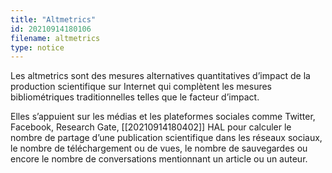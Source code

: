 ```yaml
---
title: "Altmetrics"
id: 20210914180106
filename: altmetrics
type: notice
---
```


Les altmetrics sont des mesures alternatives quantitatives d’impact de la production scientifique sur Internet qui complètent les mesures bibliométriques traditionnelles telles que le facteur d’impact.

Elles s’appuient sur les médias et les plateformes sociales comme Twitter, Facebook, Research Gate, [[20210914180402]] HAL pour calculer le nombre de partage d’une publication scientifique dans les réseaux sociaux, le nombre de téléchargement ou de vues, le nombre de sauvegardes ou encore le nombre de conversations mentionnant un article ou un auteur.

